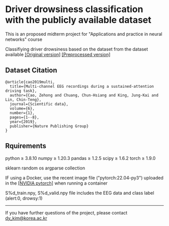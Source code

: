 # Driver drowsiness classification with the publicly available dataset

This is an proposed midterm project for "Applications and practice in neural networks" course

Classifiying driver drowsiness based on the dataset from the dataset available 
[\[Original version\]](https://figshare.com/articles/dataset/Multi-channel_EEG_recordings_during_a_sustained-attention_driving_task/6427334/5)
[\[Preprocessed version\]](https://figshare.com/articles/dataset/Multi-channel_EEG_recordings_during_a_sustained-attention_driving_task_preprocessed_dataset_/7666055/3)

## Dataset Citation

```
@article{cao2019multi,
  title={Multi-channel EEG recordings during a sustained-attention driving task},
  author={Cao, Zehong and Chuang, Chun-Hsiang and King, Jung-Kai and Lin, Chin-Teng},
  journal={Scientific data},
  volume={6},
  number={1},
  pages={1--8},
  year={2019},
  publisher={Nature Publishing Group}
}
```


## Rquirements

python ≥ 3.8.10   numpy ≥ 1.20.3  pandas ≥ 1.2.5  scipy ≥ 1.6.2   torch ≥ 1.9.0

sklearn   random  os  argparse  collection

IF using a Docker, use the recent image file ("pytorch:22.04-py3") uploaded in the [\[NVIDIA pytorch\]](https://catalog.ngc.nvidia.com/orgs/nvidia/containers/pytorch) when running a container

S%d_train.npy, S%d_valid.npy file includes the EEG data and class label (alert:0, drowsy:1)


-------------

If you have further questions of the project, please contact dy_kim@korea.ac.kr
